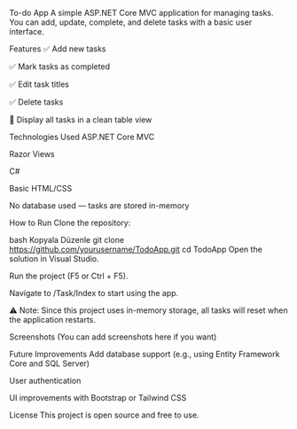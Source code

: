To-do App
A simple ASP.NET Core MVC application for managing tasks.
You can add, update, complete, and delete tasks with a basic user interface.

Features
✅ Add new tasks

✅ Mark tasks as completed

✅ Edit task titles

✅ Delete tasks

📄 Display all tasks in a clean table view

Technologies Used
ASP.NET Core MVC

Razor Views

C#

Basic HTML/CSS

No database used — tasks are stored in-memory

How to Run
Clone the repository:

bash
Kopyala
Düzenle
git clone https://github.com/yourusername/TodoApp.git
cd TodoApp
Open the solution in Visual Studio.

Run the project (F5 or Ctrl + F5).

Navigate to /Task/Index to start using the app.

⚠️ Note: Since this project uses in-memory storage, all tasks will reset when the application restarts.

Screenshots
(You can add screenshots here if you want)

Future Improvements
Add database support (e.g., using Entity Framework Core and SQL Server)

User authentication

UI improvements with Bootstrap or Tailwind CSS

License
This project is open source and free to use.

